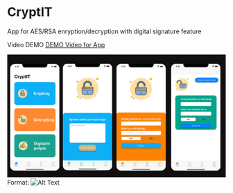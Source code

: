 # CryptIT
 App for AES/RSA enryption/decryption with digital signature feature

Video DEMO
[DEMO Video for App](https://streamable.com/gzzzw)

![HomeScreen](/Resources/DEMO.png)
Format: ![Alt Text](url)
